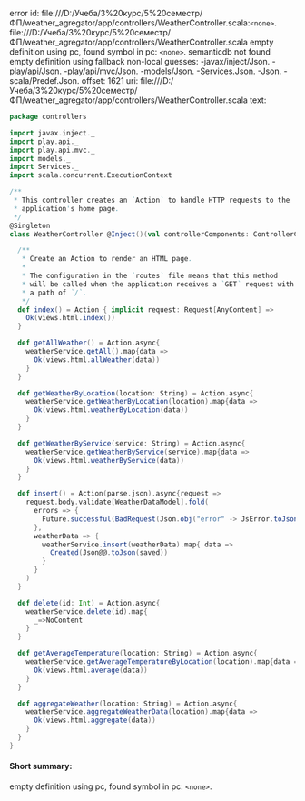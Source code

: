 error id: file:///D:/Учеба/3%20курс/5%20семестр/ФП/weather_agregator/app/controllers/WeatherController.scala:`<none>`.
file:///D:/Учеба/3%20курс/5%20семестр/ФП/weather_agregator/app/controllers/WeatherController.scala
empty definition using pc, found symbol in pc: `<none>`.
semanticdb not found
empty definition using fallback
non-local guesses:
	 -javax/inject/Json.
	 -play/api/Json.
	 -play/api/mvc/Json.
	 -models/Json.
	 -Services.Json.
	 -Json.
	 -scala/Predef.Json.
offset: 1621
uri: file:///D:/Учеба/3%20курс/5%20семестр/ФП/weather_agregator/app/controllers/WeatherController.scala
text:
```scala
package controllers

import javax.inject._
import play.api._
import play.api.mvc._
import models._
import Services._
import scala.concurrent.ExecutionContext

/**
 * This controller creates an `Action` to handle HTTP requests to the
 * application's home page.
 */
@Singleton
class WeatherController @Inject()(val controllerComponents: ControllerComponents, weatherService: WeatherDataServiceImpl)(implicit ec: ExecutionContext) extends BaseController {

  /**
   * Create an Action to render an HTML page.
   *
   * The configuration in the `routes` file means that this method
   * will be called when the application receives a `GET` request with
   * a path of `/`.
   */
  def index() = Action { implicit request: Request[AnyContent] =>
    Ok(views.html.index())
  }

  def getAllWeather() = Action.async{
    weatherService.getAll().map{data =>
      Ok(views.html.allWeather(data))
    }
  }

  def getWeatherByLocation(location: String) = Action.async{ 
    weatherService.getWeatherByLocation(location).map{data =>
      Ok(views.html.weatherByLocation(data))
    }
  }

  def getWeatherByService(service: String) = Action.async{
    weatherService.getWeatherByService(service).map{data =>
      Ok(views.html.weatherByService(data))
    }
  }

  def insert() = Action(parse.json).async{request =>
    request.body.validate[WeatherDataModel].fold(
      errors => {
        Future.successful(BadRequest(Json.obj("error" -> JsError.toJson(errors))))
      },
      weatherData => {
        weatherService.insert(weatherData).map{ data =>
          Created(Json@@.toJson(saved))
        }
      } 
    )
  }

  def delete(id: Int) = Action.async{
    weatherService.delete(id).map{
      _=>NoContent
    }
  }

  def getAverageTemperature(location: String) = Action.async{
    weatherService.getAverageTemperatureByLocation(location).map{data =>
      Ok(views.html.average(data))
    }
  }

  def aggregateWeather(location: String) = Action.async{
    weatherService.aggregateWeatherData(location).map{data =>
      Ok(views.html.aggregate(data))
    }
  }
}

```


#### Short summary: 

empty definition using pc, found symbol in pc: `<none>`.